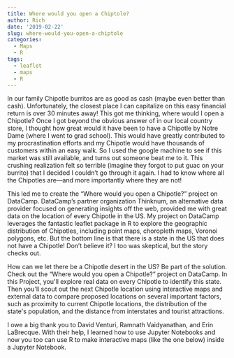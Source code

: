 ```yaml
---
title: Where would you open a Chiptole?
author: Rich
date: '2019-02-22'
slug: where-would-you-open-a-chiptole
categories:
  - Maps
  - R
tags:
  - leaflet
  - maps
  - R
---
```


In our family Chipotle burritos are as good as cash (maybe even better than cash). Unfortunately, the closest place I can capitalize on this easy financial return is over 30 minutes away! This got me thinking, where would I open a Chipotle? Once I got beyond the obvious answer of in our local country store, I thought how great would it have been to have a Chipotle by Notre Dame (where I went to grad school). This would have greatly contributed to my procrastination efforts and my Chipotle would have thousands of customers within an easy walk. So I used the google machine to see if this market was still available, and turns out someone beat me to it. This crushing realization felt so terrible (imagine they forgot to put guac on your burrito) that I decided I couldn’t go through it again. I had to know where all the Chipotles are—and more importantly where they are not! 

This led me to create the “Where would you open a Chipotle?” project on DataCamp. DataCamp’s partner organization Thinknum, an alternative data provider focused on generating insights off the web, provided me with great data on the location of every Chipotle in the US. My project on DataCamp leverages the fantastic leaflet package in R to explore the geographic distribution of Chipotles, including point maps, choropleth maps, Voronoi polygons, etc. But the bottom line is that there is a state in the US that does not have a Chipotle! Don’t believe it? I too was skeptical, but the story checks out. 

How can we let there be a Chipotle desert in the US? Be part of the solution. Check out the “Where would you open a Chipotle?” project on DataCamp. In this Project, you'll explore real data on every Chipotle to identify this state. Then you'll scout out the next Chipotle location using interactive maps and external data to compare proposed locations on several important factors, such as proximity to current Chipotle locations, the distribution of the state's population, and the distance from interstates and tourist attractions.

I owe a big thank you to David Venturi, Ramnath Vaidyanathan, and Erin LaBrecque. With their help, I learned how to use Jupyter Notebooks and now you too can use R to make interactive maps (like the one below) inside a Jupyter Notebook.


